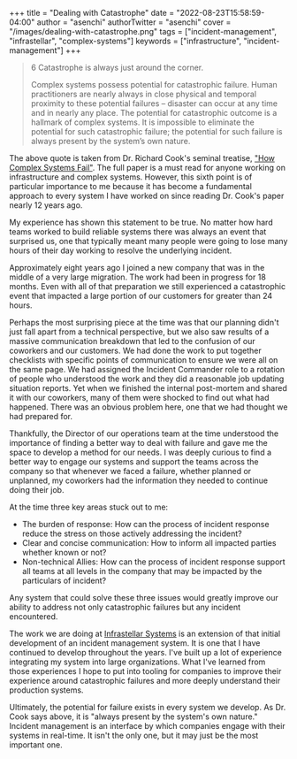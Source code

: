 +++
title = "Dealing with Catastrophe"
date = "2022-08-23T15:58:59-04:00"
author = "asenchi"
authorTwitter = "asenchi"
cover = "/images/dealing-with-catastrophe.png"
tags = ["incident-management", "infrastellar", "complex-systems"]
keywords = ["infrastructure", "incident-management"]
+++

> 6 Catastrophe is always just around the corner.
>
> Complex systems possess potential for catastrophic failure. Human
> practitioners are nearly always in close physical and temporal proximity to
> these potential failures – disaster can occur at any time and in nearly any
> place. The potential for catastrophic outcome is a hallmark of complex
> systems. It is impossible to eliminate the potential for such catastrophic
> failure; the potential for such failure is always present by the system’s own
> nature.

The above quote is taken from Dr. Richard Cook's seminal treatise, ["How Complex
Systems Fail"][]. The full paper is a must read for anyone working on
infrastructure and complex systems. However, this sixth point is of particular
importance to me because it has become a fundamental approach to every system I
have worked on since reading Dr. Cook's paper nearly 12 years ago.

My experience has shown this statement to be true. No matter how hard teams
worked to build reliable systems there was always an event that surprised us,
one that typically meant many people were going to lose many hours of their day
working to resolve the underlying incident.

Approximately eight years ago I joined a new company that was in the middle of
a very large migration. The work had been in progress for 18 months. Even with all of that
preparation we still experienced a catastrophic event that impacted a large
portion of our customers for greater than 24 hours.

Perhaps the most surprising piece at the time was that our planning didn't just
fall apart from a technical perspective, but we also saw results of a massive
communication breakdown that led to the confusion of our coworkers and our
customers. We had done the work to put together checklists with specific points
of communication to ensure we were all on the same page. We had assigned the
Incident Commander role to a rotation of people who understood the work and
they did a reasonable job updating situation reports. Yet when we finished the
internal post-mortem and shared it with our coworkers, many of them were
shocked to find out what had happened. There was an obvious problem here, one
that we had thought we had prepared for.

Thankfully, the Director of our operations team at the time understood the
importance of finding a better way to deal with failure and gave me the space
to develop a method for our needs. I was deeply curious to find a better way
to engage our systems and support the teams across the company so that whenever
we faced a failure, whether planned or unplanned, my coworkers had the
information they needed to continue doing their job.

At the time three key areas stuck out to me:

- The burden of response: How can the process of incident response reduce the
  stress on those actively addressing the incident?
- Clear and concise communication: How to inform all impacted parties whether
  known or not?
- Non-technical Allies: How can the process of incident response support all
  teams at all levels in the company that may be impacted by the particulars of
  incident?

Any system that could solve these three issues would greatly improve our
ability to address not only catastrophic failures but any incident encountered.

The work we are doing at [Infrastellar Systems][] is an extension of that
initial development of an incident management system. It is one that I have
continued to develop throughout the years. I've built up a lot of experience
integrating my system into large organizations. What I've learned from those
experiences I hope to put into tooling for companies to improve their
experience around catastrophic failures and more deeply understand their
production systems.

Ultimately, the potential for failure exists in every system we develop. As
Dr. Cook says above, it is "always present by the system's own nature."
Incident management is an interface by which companies engage with their
systems in real-time. It isn't the only one, but it may just be the most
important one.

["How Complex Systems Fail"]: https://how.complexsystems.fail
[Infrastellar Systems]: https://infrastellar.systems
